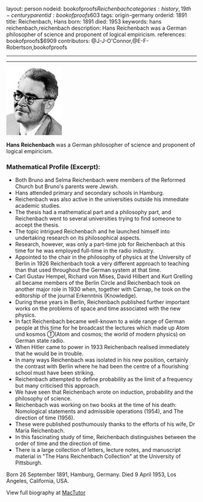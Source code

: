 layout: person
nodeid: bookofproofs$Reichenbach
categories: history,19th-century
parentid: bookofproofs$603
tags: origin-germany
orderid: 1891
title: Reichenbach, Hans
born: 1891
died: 1953
keywords: hans reichenbach,reichenbach
description: Hans Reichenbach was a German philosopher of science and proponent of logical empiricism.
references: bookofproofs$6909
contributors: @J-J-O'Connor,@E-F-Robertson,bookofproofs

---



---

![Reichenbach.jpg](https://github.com/bookofproofs/bookofproofs.github.io/blob/main/_sources/_assets/images/portraits/Reichenbach.jpg?raw=true)

**Hans Reichenbach** was a German philosopher of science and proponent of logical empiricism.

### Mathematical Profile (Excerpt):
* Both Bruno and Selma Reichenbach were members of the Reformed Church but Bruno's parents were Jewish.
* Hans attended primary and secondary schools in Hamburg.
* Reichenbach was also active in the universities outside his immediate academic studies.
* The thesis had a mathematical part and a philosophy part, and Reichenbach went to several universities trying to find someone to accept the thesis.
* The topic intrigued Reichenbach and he launched himself into undertaking research on its philosophical aspects.
* Research, however, was only a part-time job for Reichenbach at this time for he was employed full-time in the radio industry.
* Appointed to the chair in the philosophy of physics at the University of Berlin in 1926 Reichenbach took a very different approach to teaching than that used throughout the German system at that time.
* Carl Gustav Hempel, Richard von Mises, David Hilbert and Kurt Grelling all became members of the Berlin Circle and Reichenbach took on another major role in 1930 when, together with Carnap, he took on the editorship of the journal Erkenntnis (Knowledge).
* During these years in Berlin, Reichenbach published further important works on the problems of space and time associated with the new physics.
* In fact Reichenbach became well-known to a wide range of German people at this time for he broadcast the lectures which made up Atom und kosmos Ⓣ(Atom and cosmos; the world of modern physics)  on German state radio.
* When Hitler came to power in 1933 Reichenbach realised immediately that he would be in trouble.
* In many ways Reichenbach was isolated in his new position, certainly the contrast with Berlin where he had been the centre of a flourishing school must have been striking.
* Reichenbach attempted to define probability as the limit of a frequency but many criticised this approach.
* We have seen that Reichenbach wrote on induction, probability and the philosophy of science.
* Reichenbach was working on two books at the time of his death: Nomological statements and admissible operations (1954), and The direction of time (1956).
* These were published posthumously thanks to the efforts of his wife, Dr Maria Reichenbach.
* In this fascinating study of time, Reichenbach distinguishes between the order of time and the direction of time.
* There is a large collection of letters, lecture notes, and manuscript material in "The Hans Reichenbach Collection" at the University of Pittsburgh.

Born 26 September 1891, Hamburg, Germany. Died 9 April 1953, Los Angeles, California, USA.

View full biography at [MacTutor](https://mathshistory.st-andrews.ac.uk/Biographies/Reichenbach/)
